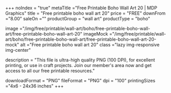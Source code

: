 +++
noIndex = "true"
metaTitle ="Free Printable Boho Wall Art 20 | MDP Graphics"
title = "Free printable boho wall art 20"
price = "FREE"
downFrom ="8.00"
saleOn =""
productGroup = "wall art"
productType = "boho"

image ="/img/free/printable/wall-art/boho/free-printable-boho-wall-art/free-printable-boho-wall-art-20"
imageMock ="/img/free/printable/wall-art/boho/free-printable-boho-wall-art/free-printable-boho-wall-art-20-mock"
alt ="Free printable boho wall art 20"
class ="lazy img-responsive img-center"

description = "This file is ultra-high quality PNG (100 DPI), for excellent printing, or use in craft projects. Join our member's area now and get access to all our free printable resources."

downloadFormat = "PNG"
fileFormat = "PNG"
dpi = "100"
printingSizes ="4x6 - 24x36 inches"
+++



